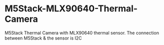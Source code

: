 # M5Stack-MLX90640-Thermal-Camera
M5Stack Thermal Camera with MLX90640 thermal sensor. The connection between M5Stack &amp; the sensor is I2C
